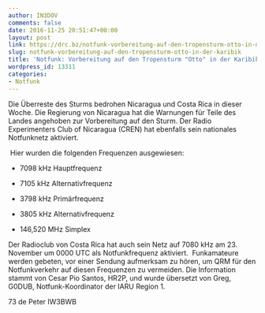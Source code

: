 ```yaml
---
author: IN3DOV
comments: false
date: 2016-11-25 20:51:47+00:00
layout: post
link: https://drc.bz/notfunk-vorbereitung-auf-den-tropensturm-otto-in-der-karibik/
slug: notfunk-vorbereitung-auf-den-tropensturm-otto-in-der-karibik
title: 'Notfunk: Vorbereitung auf den Tropensturm "Otto" in der Karibik'
wordpress_id: 13311
categories:
- Notfunk
---
```


Die Überreste des Sturms bedrohen Nicaragua und Costa Rica in dieser Woche. Die Regierung von Nicaragua hat die Warnungen für Teile des Landes angehoben zur Vorbereitung auf den Sturm. Der Radio Experimenters Club of Nicaragua (CREN) hat ebenfalls sein nationales Notfunknetz aktiviert.










 Hier wurden die folgenden Frequenzen ausgewiesen:











	
  * 7098 kHz Hauptfrequenz

	
  * 7105 kHz Alternativfrequenz

	
  * 3798 kHz Primärfrequenz

	
  * 3805 kHz Alternativfrequenz

	
  * 146,520 MHz Simplex




Der Radioclub von Costa Rica hat auch sein Netz auf 7080 kHz am 23. November um 0000 UTC als Notfunkfrequenz aktiviert.  Funkamateure werden gebeten, vor einer Sendung aufmerksam zu hören, um QRM für den Notfunkverkehr auf diesen Frequenzen zu vermeiden. Die Information stammt von Cesar Pio Santos, HR2P, und wurde übersetzt von Greg, G0DUB, Notfunk-Koordinator der IARU Region 1.







73 de Peter IW3BWB



